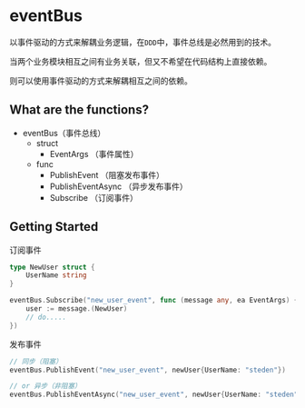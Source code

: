 # eventBus
以事件驱动的方式来解耦业务逻辑，在`DDD`中，事件总线是必然用到的技术。

当两个业务模块相互之间有业务关联，但又不希望在代码结构上直接依赖。

则可以使用事件驱动的方式来解耦相互之间的依赖。

## What are the functions?
* eventBus（事件总线）
    * struct
        * EventArgs （事件属性）
    * func
        * PublishEvent （阻塞发布事件）
        * PublishEventAsync （异步发布事件）
        * Subscribe （订阅事件）

## Getting Started
订阅事件
```go
type NewUser struct {
    UserName string
}

eventBus.Subscribe("new_user_event", func (message any, ea EventArgs) {
    user := message.(NewUser)
    // do.....
})
```

发布事件
```go
// 同步（阻塞）
eventBus.PublishEvent("new_user_event", newUser{UserName: "steden"})

// or 异步（非阻塞）
eventBus.PublishEventAsync("new_user_event", newUser{UserName: "steden"})
```